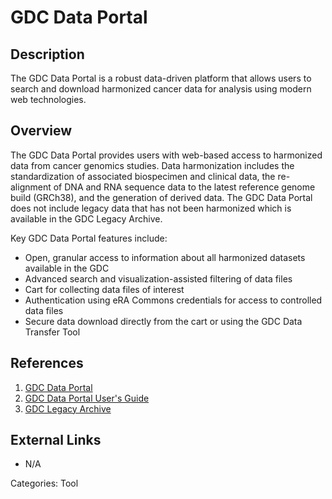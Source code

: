 # GDC Data Portal #
## Description ##
The GDC Data Portal is a robust data-driven platform that allows users to search and download harmonized cancer data for analysis using modern web technologies.
## Overview ##
The GDC Data Portal provides users with web-based access to harmonized data from cancer genomics studies. Data harmonization includes the standardization of associated biospecimen and clinical data, the re-alignment of DNA and RNA sequence data to the latest reference genome build (GRCh38), and the generation of derived data. The GDC Data Portal does not include legacy data that has not been harmonized which is available in the GDC Legacy Archive.

Key GDC Data Portal features include:

* Open, granular access to information about all harmonized datasets available in the GDC
* Advanced search and visualization-assisted filtering of data files
* Cart for collecting data files of interest
* Authentication using eRA Commons credentials for access to controlled data files
* Secure data download directly from the cart or using the GDC Data Transfer Tool

## References ##
1. [GDC Data Portal](https://gdc-portal.nci.nih.gov)
2. [GDC Data Portal User's Guide](https://docs.gdc.cancer.gov/Data_Portal/Users_Guide/Getting_Started/)
3. [GDC Legacy Archive](https://portal.gdc.cancer.gov/legacy-archive/search/f)

## External Links ##
* N/A

Categories: Tool
